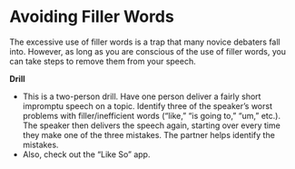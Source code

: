 # Avoiding Filler Words

The excessive use of filler words is a trap that many novice debaters fall into. However, as long as you are conscious of the use of filler words, you can take steps to remove them from your speech.

**Drill**

* This is a two-person drill. Have one person deliver a fairly short impromptu speech on a topic. Identify three of the speaker’s worst problems with filler/inefficient words (“like,” “is going to,” “um,” etc.). The speaker then delivers the speech again, starting over every time they make one of the three mistakes. The partner helps identify the mistakes.
* Also, check out the “Like So” app.
